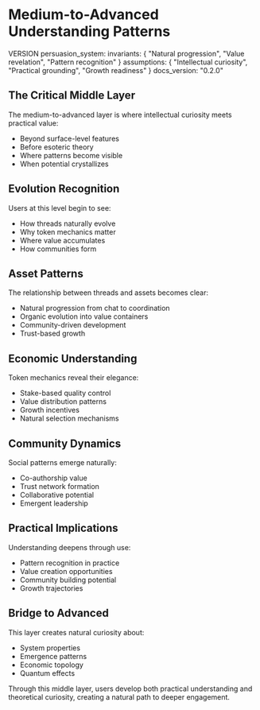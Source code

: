 # Medium-to-Advanced Understanding Patterns

VERSION persuasion_system:
invariants: {
"Natural progression",
"Value revelation",
"Pattern recognition"
}
assumptions: {
"Intellectual curiosity",
"Practical grounding",
"Growth readiness"
}
docs_version: "0.2.0"

## The Critical Middle Layer

The medium-to-advanced layer is where intellectual curiosity meets practical value:

- Beyond surface-level features
- Before esoteric theory
- Where patterns become visible
- When potential crystallizes

## Evolution Recognition

Users at this level begin to see:

- How threads naturally evolve
- Why token mechanics matter
- Where value accumulates
- How communities form

## Asset Patterns

The relationship between threads and assets becomes clear:

- Natural progression from chat to coordination
- Organic evolution into value containers
- Community-driven development
- Trust-based growth

## Economic Understanding

Token mechanics reveal their elegance:

- Stake-based quality control
- Value distribution patterns
- Growth incentives
- Natural selection mechanisms

## Community Dynamics

Social patterns emerge naturally:

- Co-authorship value
- Trust network formation
- Collaborative potential
- Emergent leadership

## Practical Implications

Understanding deepens through use:

- Pattern recognition in practice
- Value creation opportunities
- Community building potential
- Growth trajectories

## Bridge to Advanced

This layer creates natural curiosity about:

- System properties
- Emergence patterns
- Economic topology
- Quantum effects

Through this middle layer, users develop both practical understanding and theoretical curiosity, creating a natural path to deeper engagement.
